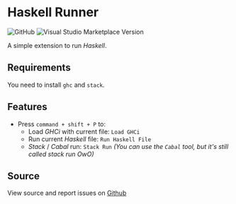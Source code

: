# Haskell Runner

![GitHub](https://img.shields.io/github/license/meowcolm024/has-go)
![Visual Studio Marketplace Version](https://img.shields.io/visual-studio-marketplace/v/Meowcolm024.has-go)

A simple extension to run *Haskell*.

## Requirements

You need to install `ghc` and `stack`.

## Features

- Press `command + shift + P` to:
  - Load *GHCi* with current file: `Load GHCi`
  - Run current *Haskell* file: `Run Haskell File`
  - *Stack* / *Cabal* run: `Stack Run` *(You can use the `Cabal` tool, but it's still called stack run OwO)*

## Source

View source and report issues on [Github](https://github.com/Meowcolm024/has-go)
